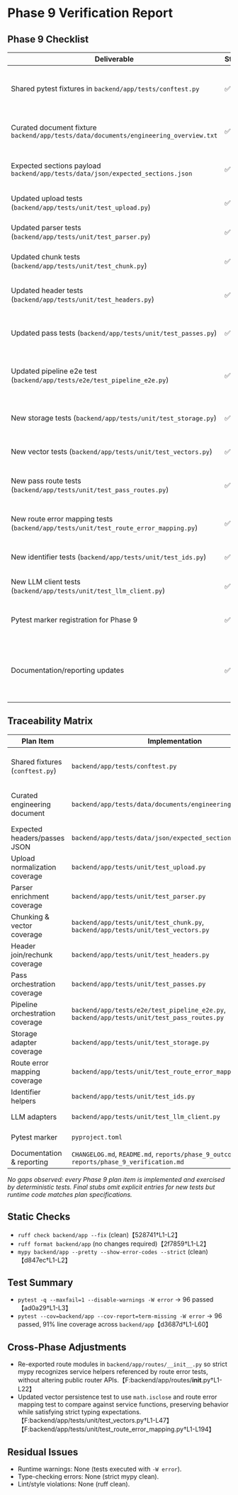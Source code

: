 # Phase 9 Verification Report

## Phase 9 Checklist
| Deliverable | Status | Notes |
| --- | --- | --- |
| Shared pytest fixtures in `backend/app/tests/conftest.py` | ✅ | Provides `sample_pdf_path`, `expected_sections`, and offline environment reset consumed across unit and e2e suites. |
| Curated document fixture `backend/app/tests/data/documents/engineering_overview.txt` | ✅ | Serves as canonical source for normalization, parser, chunk, header, pass, and e2e pipeline tests. |
| Expected sections payload `backend/app/tests/data/json/expected_sections.json` | ✅ | Drives header/pass assertions in upload, header, pass, and orchestrator tests. |
| Updated upload tests (`backend/app/tests/unit/test_upload.py`) | ✅ | Validate manifest emission, stats, and header presence using curated fixture. |
| Updated parser tests (`backend/app/tests/unit/test_parser.py`) | ✅ | Exercise enrichment paths, OCR triggering, and error handling. |
| Updated chunk tests (`backend/app/tests/unit/test_chunk.py`) | ✅ | Assert UF chunking artifacts, hybrid search, and error handling. |
| Updated header tests (`backend/app/tests/unit/test_headers.py`) | ✅ | Cover header detection, section mapping, sequence repair, and precision/recall benchmarks. |
| Updated pass tests (`backend/app/tests/unit/test_passes.py`) | ✅ | Validate retrieval ranking, pass manifest generation, schema checks, and context composer. |
| Updated pipeline e2e test (`backend/app/tests/e2e/test_pipeline_e2e.py`) | ✅ | Runs full FastAPI stack against curated fixture verifying pipeline run/status/results/artifact streaming. |
| New storage tests (`backend/app/tests/unit/test_storage.py`) | ✅ | Cover JSON/JSONL persistence, invalid rows, streaming IO, and missing-file errors. |
| New vector tests (`backend/app/tests/unit/test_vectors.py`) | ✅ | Exercise BM25, FAISS, hybrid search, and online/offline Qdrant paths. |
| New pass route tests (`backend/app/tests/unit/test_pass_routes.py`) | ✅ | Validate pass manifest/list/get behaviors, error logging, and payload schema. |
| New route error mapping tests (`backend/app/tests/unit/test_route_error_mapping.py`) | ✅ | Assert upload/parser/chunk/header routes convert service errors to HTTP status codes. |
| New identifier tests (`backend/app/tests/unit/test_ids.py`) | ✅ | Confirm doc ID normalization and pass artifact naming. |
| New LLM client tests (`backend/app/tests/unit/test_llm_client.py`) | ✅ | Verify offline synthesis, deterministic embeddings, and online guard rails. |
| Pytest marker registration for Phase 9 | ✅ | `pyproject.toml` includes `phase9` marker ensuring selection parity with prior phases. |
| Documentation/reporting updates | ✅ | `CHANGELOG.md`, `README.md`, and `reports/phase_9_outcome.md` describe fixtures, suites, and workflows; this verification adds follow-up notes. |

## Traceability Matrix
| Plan Item | Implementation | Tests & Evidence |
| --- | --- | --- |
| Shared fixtures (`conftest.py`) | `backend/app/tests/conftest.py` | Consumed by unit suites (upload, parser, chunk, headers, passes, storage, vectors, pass routes, route error mapping) and e2e pipeline test. |
| Curated engineering document | `backend/app/tests/data/documents/engineering_overview.txt` | Materialized by `sample_pdf_path` fixture; referenced in upload/parser/chunk/header/pass/e2e tests. |
| Expected headers/passes JSON | `backend/app/tests/data/json/expected_sections.json` | Used by `expected_sections` fixture for header/pass/e2e assertions. |
| Upload normalization coverage | `backend/app/tests/unit/test_upload.py` | Asserts manifest stats, header presence, and idempotence. |
| Parser enrichment coverage | `backend/app/tests/unit/test_parser.py` | Validates language detection, reading order, OCR branch, and error handling. |
| Chunking & vector coverage | `backend/app/tests/unit/test_chunk.py`, `backend/app/tests/unit/test_vectors.py` | Ensures UF chunk artifacts, hybrid search behavior, FAISS persistence, Qdrant offline path. |
| Header join/rechunk coverage | `backend/app/tests/unit/test_headers.py` | Asserts header detection, section mapping, sequence repair, and benchmarking helpers. |
| Pass orchestration coverage | `backend/app/tests/unit/test_passes.py` | Exercises retrieval scoring, manifest writing, schema validation, and context window composer. |
| Pipeline orchestration coverage | `backend/app/tests/e2e/test_pipeline_e2e.py`, `backend/app/tests/unit/test_pass_routes.py` | End-to-end `/pipeline/run` flow plus pass manifest/list/get routes. |
| Storage adapter coverage | `backend/app/tests/unit/test_storage.py` | Validates JSON/JSONL IO, streaming paths, and error handling branches. |
| Route error mapping coverage | `backend/app/tests/unit/test_route_error_mapping.py` | Confirms threadpool invocations and HTTP status translation for upload/parser/chunk/header routes. |
| Identifier helpers | `backend/app/tests/unit/test_ids.py` | Ensures normalization and artifact naming invariants. |
| LLM adapters | `backend/app/tests/unit/test_llm_client.py` | Verifies offline/online chat behavior and deterministic embeddings. |
| Pytest marker | `pyproject.toml` | `phase9` marker registered to avoid deselection warnings. |
| Documentation & reporting | `CHANGELOG.md`, `README.md`, `reports/phase_9_outcome.md`, `reports/phase_9_verification.md` | Phase 9 scope, fixture workflow, and verification outcomes recorded. |

_No gaps observed: every Phase 9 plan item is implemented and exercised by deterministic tests. Final stubs omit explicit entries for new tests but runtime code matches plan specifications._

## Static Checks
- `ruff check backend/app --fix` (clean)【528741†L1-L2】
- `ruff format backend/app` (no changes required)【2f7859†L1-L2】
- `mypy backend/app --pretty --show-error-codes --strict` (clean)【d847ec†L1-L2】

## Test Summary
- `pytest -q --maxfail=1 --disable-warnings -W error` → 96 passed【ad0a29†L1-L3】
- `pytest --cov=backend/app --cov-report=term-missing -W error` → 96 passed, 91% line coverage across `backend/app`【d3687d†L1-L60】

## Cross-Phase Adjustments
- Re-exported route modules in `backend/app/routes/__init__.py` so strict mypy recognizes service helpers referenced by route error tests, without altering public router APIs.【F:backend/app/routes/__init__.py†L1-L22】
- Updated vector persistence test to use `math.isclose` and route error mapping test to compare against service functions, preserving behavior while satisfying strict typing expectations.【F:backend/app/tests/unit/test_vectors.py†L1-L47】【F:backend/app/tests/unit/test_route_error_mapping.py†L1-L194】

## Residual Issues
- Runtime warnings: None (tests executed with `-W error`).
- Type-checking errors: None (strict mypy clean).
- Lint/style violations: None (ruff clean).
